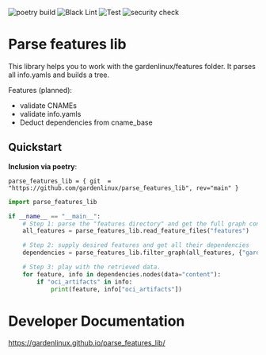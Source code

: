 ![poetry build](https://github.com/gardenlinux/parse_features_lib/actions/workflows/build.yml/badge.svg)
![Black Lint](https://github.com/gardenlinux/parse_features_lib/actions/workflows/black.yml/badge.svg)
![Test](https://github.com/gardenlinux/parse_features_lib/actions/workflows/pytests.yml/badge.svg)
![security check](https://github.com/gardenlinux/parse_features_lib/actions/workflows/bandit.yml/badge.svg)

# Parse features lib
This library helps you to work with the gardenlinux/features folder. It parses all info.yamls and builds a tree.

Features (planned):
* validate CNAMEs
* validate info.yamls
* Deduct dependencies from cname_base

## Quickstart
**Inclusion via poetry**:

`parse_features_lib = { git  = "https://github.com/gardenlinux/parse_features_lib", rev="main" }`
```python
import parse_features_lib

if __name__ == "__main__":
    # Step 1: parse the "features directory" and get the full graph containing all features
    all_features = parse_features_lib.read_feature_files("features")

    # Step 2: supply desired features and get all their dependencies
    dependencies = parse_features_lib.filter_graph(all_features, {"gardener", "_prod", "server", "ociExample"})

    # Step 3: play with the retrieved data.
    for feature, info in dependencies.nodes(data="content"):
        if "oci_artifacts" in info:
            print(feature, info["oci_artifacts"])
```

# Developer Documentation
https://gardenlinux.github.io/parse_features_lib/

